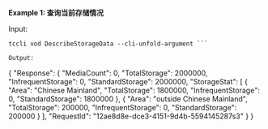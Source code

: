 **Example 1: 查询当前存储情况**



Input: 

```
tccli vod DescribeStorageData --cli-unfold-argument ```

Output: 
```
{
    "Response": {
        "MediaCount": 0,
        "TotalStorage": 2000000,
        "InfrequentStorage": 0,
        "StandardStorage": 2000000,
        "StorageStat": [
            {
                "Area": "Chinese Mainland",
                "TotalStorage": 1800000,
                "InfrequentStorage": 0,
                "StandardStorage": 1800000
            },
            {
                "Area": "outside Chinese Mainland",
                "TotalStorage": 200000,
                "InfrequentStorage": 0,
                "StandardStorage": 200000
            }
        ],
        "RequestId": "12ae8d8e-dce3-4151-9d4b-5594145287s3"
    }
}
```

